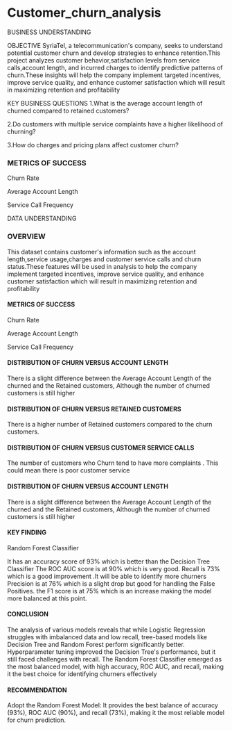 # Customer_churn_analysis

BUSINESS UNDERSTANDING

OBJECTIVE
SyriaTel, a telecommunication's company, seeks to understand potential customer churn and develop strategies to enhance retention.This project analyzes customer behavior,satisfaction levels from service calls,account length, and incurred charges to identify predictive patterns of churn.These insights will help the company implement targeted incentives, improve service quality, and enhance customer satisfaction which will result in maximizing retention and profitability

KEY BUSINESS QUESTIONS
1.What is the average account length of churned compared to retained customers?

2.Do customers with multiple service complaints have a higher likelihood of churning?

3.How do charges and pricing plans affect customer churn?

### METRICS OF SUCCESS
Churn Rate​

Average Account Length​

Service Call Frequency​

DATA UNDERSTANDING

### OVERVIEW

This dataset contains customer's information such as the account length,service usage,charges and customer service calls and churn status.These features will be used in analysis to help the company implement targeted incentives, improve service quality, and enhance customer satisfaction which will result in maximizing retention and profitability


#### METRICS OF SUCCESS​

Churn Rate​

Average Account Length​

Service Call Frequency​
  ​

#### DISTRIBUTION OF CHURN VERSUS  ACCOUNT LENGTH​

There is a slight difference between the Average Account Length of the churned and the Retained customers, Although the number of churned customers is still higher​

#### DISTRIBUTION OF CHURN VERSUS RETAINED CUSTOMERS​

There is a higher number of Retained customers compared to the churn customers. ​

#### DISTRIBUTION OF CHURN VERSUS  CUSTOMER SERVICE CALLS ​

The number of customers who Churn tend to have more complaints .​
This could mean there is poor customer service​

#### DISTRIBUTION OF CHURN VERSUS  ACCOUNT LENGTH​
There is a slight difference between the Average Account Length of the churned and the Retained customers, Although the number of churned customers is still higher​

#### KEY FINDING

Random Forest Classifier​

It has an accuracy score of 93% which is better than the Decision Tree Classifier The ROC AUC score is at 90% which is very good. Recall is 73% which is a good improvement .It will be able to identify more churners Precision is at 76% which is a slight drop but good for handling the False Positives. the F1 score is at 75% which is an increase making the model more balanced at this point.

#### CONCLUSION​
The analysis of various models reveals that while Logistic Regression struggles with imbalanced data and low recall, tree-based models like Decision Tree and Random Forest perform significantly better. Hyperparameter tuning improved the Decision Tree's performance, but it still faced challenges with recall. The Random Forest Classifier emerged as the most balanced model, with high accuracy, ROC AUC, and recall, making it the best choice for identifying churners effectively​

#### RECOMMENDATION​

Adopt the Random Forest Model:​
It provides the best balance of accuracy (93%), ROC AUC (90%), and recall (73%), making it the most reliable model for churn prediction.​
